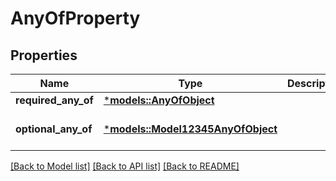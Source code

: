 # AnyOfProperty

## Properties
Name | Type | Description | Notes
------------ | ------------- | ------------- | -------------
**required_any_of** | [***models::AnyOfObject**](AnyOfObject.md) |  | 
**optional_any_of** | [***models::Model12345AnyOfObject**](12345AnyOfObject.md) |  | [optional] [default to None]

[[Back to Model list]](../README.md#documentation-for-models) [[Back to API list]](../README.md#documentation-for-api-endpoints) [[Back to README]](../README.md)


